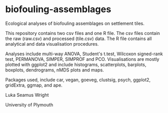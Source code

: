 # biofouling-assemblages
Ecological analyses of biofouling assemblages on settlement tiles.


This repository contains two csv files and one R file. The csv files 
contain the raw (raw.csv) and processed (tile.csv) data. The R file
contains all analytical and data visualisation procedures.

Analyses include multi-way ANOVA, Student's t.test, Wilcoxon signed-rank test,
PERMANOVA, SIMPER, SIMPROF and PCO. Visualisations are mostly plotted with ggplot2 
and include histograms, scatterplots, barplots, boxplots, dendrograms, nMDS plots
and maps.

Packages used, include car, vegan, goeveg, clustsig, psych, ggplot2, gridExtra, 
ggmap, and ape. 


Luka Seamus Wright

University of Plymouth
